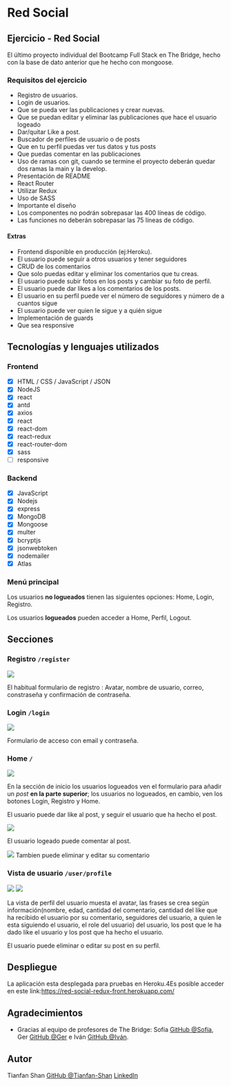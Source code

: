 # Red Social

## Ejercicio - Red Social

El último proyecto individual del Bootcamp Full Stack en The Bridge, hecho con la base de dato anterior que he hecho con mongoose.

### Requisitos del ejercicio

- Registro de usuarios.
- Login de usuarios.
- Que se pueda ver las publicaciones y crear nuevas.
- Que se puedan editar y eliminar las publicaciones que hace el usuario logeado
- Dar/quitar Like a post.
- Buscador de perfiles de usuario o de posts
- Que en tu perfil puedas ver tus datos y tus posts
- Que puedas comentar en las publicaciones
- Uso de ramas con git, cuando se termine el proyecto deberán quedar dos ramas la main y la develop.
- Presentación de README
- React Router
- Utilizar Redux
- Uso de SASS
- Importante el diseño
- Los componentes no podrán sobrepasar las 400 líneas de código.
- Las funciones no deberán sobrepasar las 75 líneas de código.

#### Extras

- Frontend disponible en producción (ej:Heroku).
- El usuario puede seguir a otros usuarios y tener seguidores
- CRUD de los comentarios
- Que solo puedas editar y eliminar los comentarios que tu creas.
- El usuario puede subir fotos en los posts y cambiar su foto de perfil.
- El usuario puede dar likes a los comentarios de los posts.
- El usuario en su perfil puede ver el número de seguidores y número de a cuantos sigue
- El usuario puede ver quien le sigue y a quién sigue
- Implementación de guards
- Que sea responsive

## Tecnologías y lenguajes utilizados

### Frontend

- [X] HTML / CSS / JavaScript / JSON
- [X] NodeJS
- [X] react
- [X] antd
- [X] axios
- [X] react
- [X] react-dom
- [X] react-redux
- [X] react-router-dom
- [X] sass
- [ ] responsive

### Backend

- [X] JavaScript
- [X] Nodejs
- [X] express
- [X] MongoDB
- [X] Mongoose
- [X] multer
- [X] bcryptjs
- [X] jsonwebtoken
- [X] nodemailer
- [X] Atlas

### Menú principal

Los usuarios **no logueados** tienen las siguientes opciones: Home, Login, Registro.

Los usuarios **logueados** pueden acceder a Home, Perfil, Logout.

## Secciones

### Registro `/register`

![](./doc/%E5%B1%8F%E5%B9%95%E6%88%AA%E5%9B%BE%202022-07-13%20163257.png)

El habitual formulario de registro : Avatar, nombre de usuario, correo, constraseña y confirmación de contraseña.

### Login `/login`

![](./doc/%E5%B1%8F%E5%B9%95%E6%88%AA%E5%9B%BE%202022-07-13%20163142.png)

Formulario de acceso con email y contraseña.

### Home `/`

![](./doc/%E5%B1%8F%E5%B9%95%E6%88%AA%E5%9B%BE%202022-07-13%20174416.png)

En la sección de inicio los usuarios logueados ven el formulario para añadir un _post_ **en la parte superior**; los usuarios no logueados, en cambio, ven los botones Login, Registro y Home.

El usuario puede dar like al post, y seguir el usuario que ha hecho el post.

![](./doc/%E5%B1%8F%E5%B9%95%E6%88%AA%E5%9B%BE%202022-07-13%20180703.png)

El usuario logeado puede comentar al post.

![](./doc/%E5%B1%8F%E5%B9%95%E6%88%AA%E5%9B%BE%202022-07-13%20174056.png)
Tambien puede eliminar y editar su comentario

### Vista de usuario `/user/profile`

![](./doc/%E5%B1%8F%E5%B9%95%E6%88%AA%E5%9B%BE%202022-07-13%20175416.png)
![](./doc/%E5%B1%8F%E5%B9%95%E6%88%AA%E5%9B%BE%202022-07-13%20174222.png)

La vista de perfil del usuario muesta el avatar, las frases se crea según información(nombre, edad, cantidad del comentario, cantidad del like que ha recibido el usuario por su comentario, seguidores del usuario, a quien le esta siguiendo el usuario, el role del usuario) del usuario, los post que le ha dado like el usuario y los post que ha hecho el usuario.

El usuario puede eliminar o editar su post en su perfil.

## Despliegue

La aplicación esta desplegada para pruebas en Heroku.4Es posible acceder en este link:https://red-social-redux-front.herokuapp.com/


## Agradecimientos
* Gracias al equipo de profesores de The Bridge: Sofía [GitHub @Sofía](https://github.com/SofiaPinilla), Ger [GitHub @Ger](https://github.com/GeerDev) e Iván [GitHub @Iván](https://github.com/ivanpuebla10).

## Autor
Tianfan Shan [GitHub @Tianfan-Shan](https://github.com/tianfanshan) [LinkedIn](https://www.linkedin.com/in/tianfan-shan-084218241/)